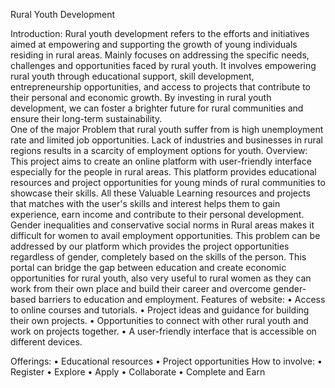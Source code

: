 
Rural Youth Development

Introduction:
	Rural youth development refers to the efforts and initiatives aimed at empowering and supporting the growth of young individuals residing in rural areas. Mainly focuses on addressing the specific needs, challenges and opportunities faced by rural youth. It involves empowering rural youth through educational support, skill development, entrepreneurship opportunities, and access to projects that contribute to their personal and economic growth. By investing in rural youth development, we can foster a brighter future for rural communities and ensure their long-term sustainability.	
	 One of the major Problem that rural youth suffer from is high unemployment rate and limited job opportunities. Lack of industries and businesses in rural regions results in a scarcity of employment options for youth.
Overview:
	This project aims to create an online platform with user-friendly interface especially for the people in rural areas. This platform provides educational resources and project opportunities for young minds of rural communities to showcase their skills. All these Valuable Learning resources and projects that matches with the user's skills and interest helps them to gain experience, earn income and contribute to their personal development.
	Gender inequalities and conservative social norms in Rural areas makes it difficult for women to avail employment opportunities. This problem can be addressed by our platform which provides the project opportunities regardless of gender, completely based on the skills of the person. This portal can bridge the gap between education and create economic opportunities for rural youth, also very useful to rural women as they can work from their own place and build their career and overcome gender-based barriers to education and employment.
Features of website:
•	Access to online courses and tutorials.
•	Project ideas and guidance for building their own projects.
•	Opportunities to connect with other rural youth and work on projects together.
•	A user-friendly interface that is accessible on different devices.

Offerings: 
•	Educational resources
•	Project opportunities
How to involve: 
•	Register
•	Explore
•	Apply
•	Collaborate
•	Complete and Earn

